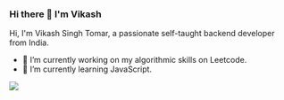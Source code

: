 ### Hi there 👋 I'm Vikash

Hi, I'm Vikash Singh Tomar, a passionate self-taught backend developer from India.

- 🔭 I’m currently working on my algorithmic skills on Leetcode.
- 🌱 I’m currently learning JavaScript.

![](https://komarev.com/ghpvc/?username=Vikash20-12&color=green)

